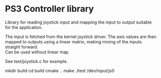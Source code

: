 # PS3 Controller library

Library for reading joystick input and mapping the input to output suitable for the application. 

The input is fetched from the kernel joystick driver. The axis values are then mapped to outputs using a linear matrix, making mixing of the inputs straight forward.  
Can be used without linear map. 

See test/joystick.c for example.  

mkdir build
cd build
cmake ..
make 
./test /dev/input/js0 
